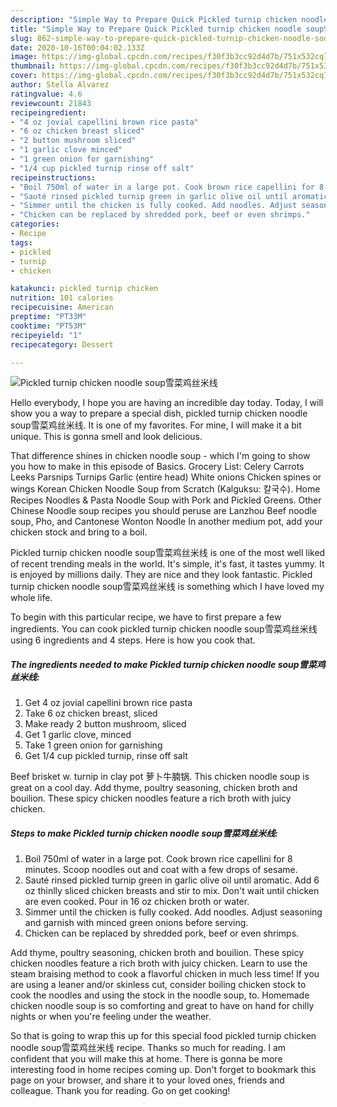 ```yaml
---
description: "Simple Way to Prepare Quick Pickled turnip chicken noodle soup雪菜鸡丝米线"
title: "Simple Way to Prepare Quick Pickled turnip chicken noodle soup雪菜鸡丝米线"
slug: 862-simple-way-to-prepare-quick-pickled-turnip-chicken-noodle-soup
date: 2020-10-16T00:04:02.133Z
image: https://img-global.cpcdn.com/recipes/f30f3b3cc92d4d7b/751x532cq70/pickled-turnip-chicken-noodle-soup雪菜鸡丝米线-recipe-main-photo.jpg
thumbnail: https://img-global.cpcdn.com/recipes/f30f3b3cc92d4d7b/751x532cq70/pickled-turnip-chicken-noodle-soup雪菜鸡丝米线-recipe-main-photo.jpg
cover: https://img-global.cpcdn.com/recipes/f30f3b3cc92d4d7b/751x532cq70/pickled-turnip-chicken-noodle-soup雪菜鸡丝米线-recipe-main-photo.jpg
author: Stella Alvarez
ratingvalue: 4.6
reviewcount: 21843
recipeingredient:
- "4 oz jovial capellini brown rice pasta"
- "6 oz chicken breast sliced"
- "2 button mushroom sliced"
- "1 garlic clove minced"
- "1 green onion for garnishing"
- "1/4 cup pickled turnip rinse off salt"
recipeinstructions:
- "Boil 750ml of water in a large pot. Cook brown rice capellini for 8 minutes. Scoop noodles out and coat with a few drops of sesame."
- "Sauté rinsed pickled turnip green in garlic olive oil until aromatic. Add 6 oz thinlly sliced chicken breasts and stir to mix. Don&#39;t wait until chicken are even cooked. Pour in 16 oz chicken broth or water."
- "Simmer until the chicken is fully cooked. Add noodles. Adjust seasoning and garnish with minced green onions before serving."
- "Chicken can be replaced by shredded pork, beef or even shrimps."
categories:
- Recipe
tags:
- pickled
- turnip
- chicken

katakunci: pickled turnip chicken 
nutrition: 101 calories
recipecuisine: American
preptime: "PT33M"
cooktime: "PT53M"
recipeyield: "1"
recipecategory: Dessert

---
```



![Pickled turnip chicken noodle soup雪菜鸡丝米线](https://img-global.cpcdn.com/recipes/f30f3b3cc92d4d7b/751x532cq70/pickled-turnip-chicken-noodle-soup雪菜鸡丝米线-recipe-main-photo.jpg)

Hello everybody, I hope you are having an incredible day today. Today, I will show you a way to prepare a special dish, pickled turnip chicken noodle soup雪菜鸡丝米线. It is one of my favorites. For mine, I will make it a bit unique. This is gonna smell and look delicious.

That difference shines in chicken noodle soup - which I&#39;m going to show you how to make in this episode of Basics. Grocery List: Celery Carrots Leeks Parsnips Turnips Garlic (entire head) White onions Chicken spines or wings Korean Chicken Noodle Soup from Scratch (Kalguksu: 칼국수). Home Recipes Noodles &amp; Pasta Noodle Soup with Pork and Pickled Greens. Other Chinese Noodle soup recipes you should peruse are Lanzhou Beef noodle soup, Pho, and Cantonese Wonton Noodle In another medium pot, add your chicken stock and bring to a boil.

Pickled turnip chicken noodle soup雪菜鸡丝米线 is one of the most well liked of recent trending meals in the world. It's simple, it's fast, it tastes yummy. It is enjoyed by millions daily. They are nice and they look fantastic. Pickled turnip chicken noodle soup雪菜鸡丝米线 is something which I have loved my whole life.


To begin with this particular recipe, we have to first prepare a few ingredients. You can cook pickled turnip chicken noodle soup雪菜鸡丝米线 using 6 ingredients and 4 steps. Here is how you cook that.

<!--inarticleads1-->

##### The ingredients needed to make Pickled turnip chicken noodle soup雪菜鸡丝米线:

1. Get 4 oz jovial capellini brown rice pasta
1. Take 6 oz chicken breast, sliced
1. Make ready 2 button mushroom, sliced
1. Get 1 garlic clove, minced
1. Take 1 green onion for garnishing
1. Get 1/4 cup pickled turnip, rinse off salt


Beef brisket w. turnip in clay pot 萝卜牛腩锅. This chicken noodle soup is great on a cool day. Add thyme, poultry seasoning, chicken broth and bouilion. These spicy chicken noodles feature a rich broth with juicy chicken. 

<!--inarticleads2-->

##### Steps to make Pickled turnip chicken noodle soup雪菜鸡丝米线:

1. Boil 750ml of water in a large pot. Cook brown rice capellini for 8 minutes. Scoop noodles out and coat with a few drops of sesame.
1. Sauté rinsed pickled turnip green in garlic olive oil until aromatic. Add 6 oz thinlly sliced chicken breasts and stir to mix. Don&#39;t wait until chicken are even cooked. Pour in 16 oz chicken broth or water.
1. Simmer until the chicken is fully cooked. Add noodles. Adjust seasoning and garnish with minced green onions before serving.
1. Chicken can be replaced by shredded pork, beef or even shrimps.


Add thyme, poultry seasoning, chicken broth and bouilion. These spicy chicken noodles feature a rich broth with juicy chicken. Learn to use the steam braising method to cook a flavorful chicken in much less time! If you are using a leaner and/or skinless cut, consider boiling chicken stock to cook the noodles and using the stock in the noodle soup, to. Homemade chicken noodle soup is so comforting and great to have on hand for chilly nights or when you&#39;re feeling under the weather. 

So that is going to wrap this up for this special food pickled turnip chicken noodle soup雪菜鸡丝米线 recipe. Thanks so much for reading. I am confident that you will make this at home. There is gonna be more interesting food in home recipes coming up. Don't forget to bookmark this page on your browser, and share it to your loved ones, friends and colleague. Thank you for reading. Go on get cooking!
